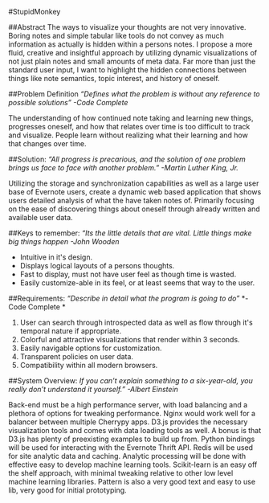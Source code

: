 ﻿#StupidMonkey

##Abstract
The ways to visualize your thoughts are not very innovative. Boring notes and simple tabular like tools do not convey as much information as actually is hidden within a persons notes. I propose a more fluid, creative and insightful approach by utilizing dynamic visualizations of not just plain notes and small amounts of meta data. Far more  than just the standard user input, I want to highlight the hidden connections between things like note semantics, topic interest, and history of oneself. 


##Problem Definition
*“Defines what the problem is without any reference to possible solutions”*
*-Code Complete*

The understanding of how continued note taking and learning new things, progresses oneself, and how that relates over time is too difficult to track and visualize. People learn without realizing what their learning and how that changes over time.


##Solution:
*“All progress is precarious, and the solution of one problem brings us face to face with another problem.”*
*-Martin Luther King, Jr.*

Utilizing the storage and synchronization capabilities as well as a large user base of Evernote users, create a dynamic web based application that shows users detailed analysis of what the have taken notes of. Primarily focusing on the ease of discovering things about oneself through already written and available user data. 


##Keys to remember:
*“Its the little details that are vital. Little things make big things happen*
*-John Wooden*

* Intuitive in it's design.
* Displays logical layouts of  a persons thoughts.
* Fast to display, must not have user feel as though time is wasted.
* Easily customize-able in its feel, or at least seems that way to the user.


##Requirements:
*“Describe in detail what the program is going to do”*
*-Code Complete *

1. User can search through introspected data as well as flow through it's temporal nature if appropriate.
2. Colorful and attractive visualizations that render within 3 seconds.
3. Easily navigable options for customization.
4. Transparent policies on user data.
5. Compatibility within  all modern browsers.

##System Overview:
*If you can’t explain something to a six-year-old, you really don’t understand it yourself.”*
*-Albert Einstein*

Back-end must be a high performance server, with load balancing and a plethora of options for tweaking performance. Nginx would work well for a balancer between multiple Cherrypy apps.
D3.js provides the necessary visualization tools and comes with data loading tools as well. A bonus is that D3.js has plenty of preexisting examples to build up from.
Python bindings will be used for interacting with the Evernote Thrift API.
Redis will be used for site analytic data and caching.
Analytic processing will be done with effective easy to develop  machine learning tools. Scikit-learn is an easy off the shelf approach, with minimal tweaking relative to other low level machine learning libraries. Pattern is also a very good text and easy to use lib, very good for initial prototyping.
